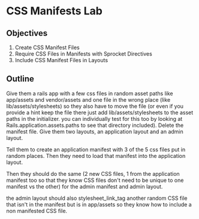 # CSS Manifests Lab

## Objectives

1. Create CSS Manifest Files
2. Require CSS Files in Manifests with Sprocket Directives
3. Include CSS Manifest Files in Layouts

## Outline

Give them a rails app with a few css files in random asset paths like app/assets and vendor/assets and one file in the wrong place (like lib/assets/stylesheets) so they also have to move the file (or even if you provide a hint keep the file there just add lib/assets/stylesheets to the asset paths in the initializer. you can individually test for this too by looking at Rails.application.assets.paths to see that directory included). Delete the manifest file. Give them two layouts, an application layout and an admin layout.

Tell them to create an application manifest with 3 of the 5 css files put in random places. Then they need to load that manifest into the application layout.

Then they should do the same (2 new CSS files, 1 from the application manifest too so that they know CSS files don't need to be unique to one manifest vs the other) for the admin manifest and admin layout.

the admin layout should also stylesheet_link_tag another random CSS file that isn't in the manifest but is in app/assets so they know how to include a non manifested CSS file.
